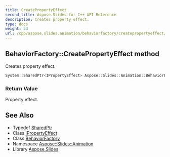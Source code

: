 ```yaml
---
title: CreatePropertyEffect
second_title: Aspose.Slides for C++ API Reference
description: Creates property effect.
type: docs
weight: 53
url: /cpp/aspose.slides.animation/behaviorfactory/createpropertyeffect/
---
```

## BehaviorFactory::CreatePropertyEffect method


Creates property effect.

```cpp
System::SharedPtr<IPropertyEffect> Aspose::Slides::Animation::BehaviorFactory::CreatePropertyEffect() override
```


### Return Value

Property effect.

## See Also

* Typedef [SharedPtr](../../../system/sharedptr/)
* Class [IPropertyEffect](../../ipropertyeffect/)
* Class [BehaviorFactory](../)
* Namespace [Aspose::Slides::Animation](../../)
* Library [Aspose.Slides](../../../)
